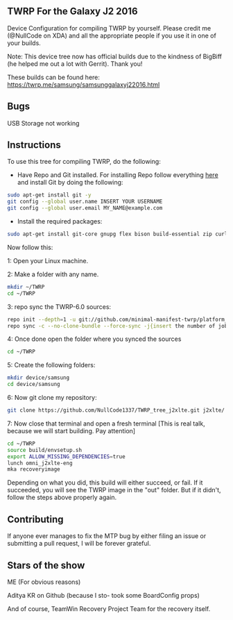 ## TWRP For the Galaxy J2 2016
Device Configuration for compiling TWRP by yourself. Please credit me (@NullCode on XDA) and all the appropriate people if you use it in one of your builds. 


Note: This device tree now has official builds due to the kindness of BigBiff (he helped me out a lot with Gerrit). Thank you!


These builds can be found here: https://twrp.me/samsung/samsunggalaxyj22016.html

## Bugs
USB Storage not working 

## Instructions
To use this tree for compiling TWRP, do the following: 

* Have Repo and Git installed. For installing Repo follow everything [here](https://source.android.com/setup/develop#installing-repo) and install Git by doing the following:
```bash
sudo apt-get install git -y
git config --global user.name INSERT YOUR USERNAME
git config --global user.email MY_NAME@example.com
```
* Install the required packages:
```bash
sudo apt-get install git-core gnupg flex bison build-essential zip curl zlib1g-dev gcc-multilib g++-multilib libc6-dev-i386 lib32ncurses5-dev x11proto-core-dev libx11-dev lib32z1-dev libgl1-mesa-dev libxml2-utils xsltproc unzip fontconfig python3 python-is-python2
```

Now follow this: 

1: Open your Linux machine.

2: Make a folder with any name.
```bash
mkdir ~/TWRP
cd ~/TWRP
```
3: repo sync the TWRP-6.0 sources:
```bash
repo init --depth=1 -u git://github.com/minimal-manifest-twrp/platform_manifest_twrp_omni.git -b twrp-6.0
repo sync -c --no-clone-bundle --force-sync -j{insert the number of jobs you want}
```
4: Once done open the folder where you synced the sources
```bash
cd ~/TWRP
```
5: Create the following folders:
```bash
mkdir device/samsung
cd device/samsung
```
6: Now git clone my repository:
```bash
git clone https://github.com/NullCode1337/TWRP_tree_j2xlte.git j2xlte/
```

7: Now close that terminal and open a fresh terminal [This is real talk, because we will start building. Pay attention]
```bash
cd ~/TWRP
source build/envsetup.sh
export ALLOW_MISSING_DEPENDENCIES=true
lunch omni_j2xlte-eng
mka recoveryimage
```

Depending on what you did, this build will either succeed, or fail. If it succeeded, you will see the TWRP image in the "out" folder. But if it didn't, follow the steps above properly again.

## Contributing
If anyone ever manages to fix the MTP bug by either filing an issue or submitting a pull request, I will be forever grateful.

## Stars of the show
ME (For obvious reasons)


Aditya KR on Github (because I sto- took some BoardConfig props)


And of course, TeamWin Recovery Project Team for the recovery itself.
